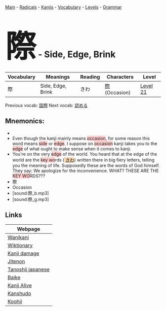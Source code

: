 <style> bigfont {font-size: 100px}</style>
[Main](../README.md) -
[Radicals](../radicals.md) -
[Kanjis](../kanjis.md) -
[Vocabulary](../vocabulary.md) -
[Levels](../levels.md) -
[Grammar](../grammar.md)
# <bigfont> 際</bigfont> - Side, Edge, Brink 

| Vocabulary | Meanings | Reading | Characters | Level |
| --- | --- | --- | --- | --- |
| 際 | Side, Edge, Brink | きわ |  [際](../kanjis/際.md) (Occasion) | [Level 21](../levels/wk_level21.md) |

Previous vocab: [国際](国際.md) Next vocab: [認める](認める.md) 

## Mnemonics:

* 
* Even though the kanji mainly means <span style="background-color:#ffcccb">  occasion</span>, for some reason this word means <span style="background-color:#ffcccb"> side</span> or <span style="background-color:#ffcccb"> edge</span>. I suppose on <span style="background-color:#ffcccb"> occasion</span> kanji takes you to the <span style="background-color:#ffcccb"> edge</span> of what ought to make sense when it comes to kanji.
* You're on the very <span style="background-color:#ffcccb"> edge</span> of the world. You heard that at the edge of the world are the <span style="background-color:#ffcccb"> key wo</span>rds (<span style="background-color:#fed8b1"> [きわ](https://jisho.org/search/きわ)</span>) written there in big fiery letters, telling you the meaning of life. Supposedly these are the words of God himself. They say: We apologize for the inconvenience. WHAT? THESE ARE THE <span style="background-color:#ffcccb"> KEY WO</span>RDS???
* 際
* Occasion
* [sound:際_b.mp3]
* [sound:際_g.mp3]


## Links 

| Webpage |
| --- |
| [Wanikani          ](https://www.wanikani.com/kanji/際) |
| [Wiktionary        ](https://en.wiktionary.org/wiki/際) |
| [Kanji damage      ](http://www.kanjidamage.com/kanji/search?utf8=✓&q=際) |
| [Jitenon           ](https://jitenon.com/kanji/際) |
| [Tanoshii japanese ](https://www.tanoshiijapanese.com/dictionary/kanji.cfm?k=際) |
| [Baike             ](https://baike.baidu.com/item/際) |
| [Kanji Alive       ](https://app.kanjialive.com/際) |
| [Kanshudo          ](https://www.kanshudo.com/searchmn?q=際) |
| [Koohii            ](https://kanji.koohii.com/study/kanji/際) |
